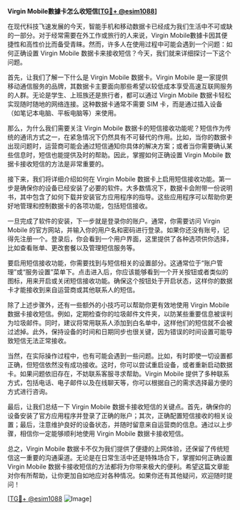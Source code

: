 **Virgin Mobile數據卡怎么收短信[[TG💪+ @esim1088](https://t.me/s/esim1088)]**

在现代科技飞速发展的今天，智能手机和移动数据卡已经成为我们生活中不可或缺的一部分。对于经常需要在外工作或旅行的人来说，Virgin Mobile數據卡因其便捷性和高性价比而备受青睐。然而，许多人在使用过程中可能会遇到一个问题：如何正确设置 Virgin Mobile 数据卡来接收短信？今天，我们就来详细探讨一下这个问题。

首先，让我们了解一下什么是 Virgin Mobile 数据卡。Virgin Mobile 是一家提供移动通信服务的品牌，其数据卡主要面向那些希望以较低成本享受高速互联网服务的人群。无论是学生、上班族还是旅行者，都可以通过 Virgin Mobile 数据卡轻松实现随时随地的网络连接。这种数据卡通常不需要 SIM 卡，而是通过插入设备（如笔记本电脑、平板电脑等）来使用。

那么，为什么我们需要关注 Virgin Mobile 数据卡的短信接收功能呢？短信作为传统的通讯方式之一，在紧急情况下仍然具有不可替代的作用。比如，当你的数据卡出现问题时，运营商可能会通过短信通知你具体的解决方案；或者当你需要确认某些信息时，短信也能提供及时的帮助。因此，掌握如何正确设置 Virgin Mobile 数据卡接收短信的方法是非常重要的。

接下来，我们将详细介绍如何在 Virgin Mobile 数据卡上启用短信接收功能。第一步是确保你的设备已经安装了必要的软件。大多数情况下，数据卡会附带一份说明书，其中包含了如何下载并安装官方应用程序的指导。这些应用程序可以帮助你更好地管理和控制数据卡的各项功能，包括短信接收。

一旦完成了软件的安装，下一步就是登录你的账户。通常，你需要访问 Virgin Mobile 的官方网站，并输入你的用户名和密码进行登录。如果你还没有账号，记得先注册一个。登录后，你会看到一个用户界面，这里提供了各种选项供你选择，比如查看账单、更改套餐以及管理短信服务等。

要启用短信接收功能，你需要找到与短信相关的设置部分。这通常位于“账户管理”或“服务设置”菜单下。点击进入后，你应该能够看到一个开关按钮或者类似的图标，用来开启或关闭短信接收功能。确保这个按钮处于开启状态，这样你的数据卡才能接收到来自运营商或其他联系人的短信。

除了上述步骤外，还有一些额外的小技巧可以帮助你更有效地使用 Virgin Mobile 数据卡接收短信。例如，定期检查你的垃圾邮件文件夹，以防某些重要信息被误判为垃圾邮件。同时，建议将常用联系人添加到白名单中，这样他们的短信就不会被过滤掉。此外，保持设备的时间和日期同步也很关键，因为错误的时间设置可能导致短信无法正常接收。

当然，在实际操作过程中，也有可能会遇到一些问题。比如，有时即使一切设置都正确，但短信依然没有成功接收。这时，你可以尝试重启设备，或者重新启动数据卡。如果问题依旧存在，不妨联系客服寻求帮助。Virgin Mobile 提供了多种联系方式，包括电话、电子邮件以及在线聊天等，你可以根据自己的需求选择最方便的方式进行咨询。

最后，让我们总结一下 Virgin Mobile 数据卡接收短信的关键点。首先，确保你的设备安装了官方应用程序并登录了正确的账户；其次，正确配置短信接收的相关设置；最后，注意维护良好的设备状态，并随时留意来自运营商的信息。通过以上步骤，相信你一定能够顺利地使用 Virgin Mobile 数据卡接收短信。

总之，Virgin Mobile 数据卡不仅为我们提供了便捷的上网体验，还保留了传统短信这一重要的沟通渠道。无论是在日常生活中还是特殊场合下，掌握如何正确设置 Virgin Mobile 数据卡接收短信的方法都将为你带来极大的便利。希望这篇文章能对你有所帮助，让你更加自如地应对各种情况。如果你还有其他疑问，欢迎随时提问！

[[TG💪+ @esim1088](https://t.me/s/esim1088) ![Image](https://i.postimg.cc/4NQfJmqS/Snipaste-2025-05-13-00-14-12.png)]